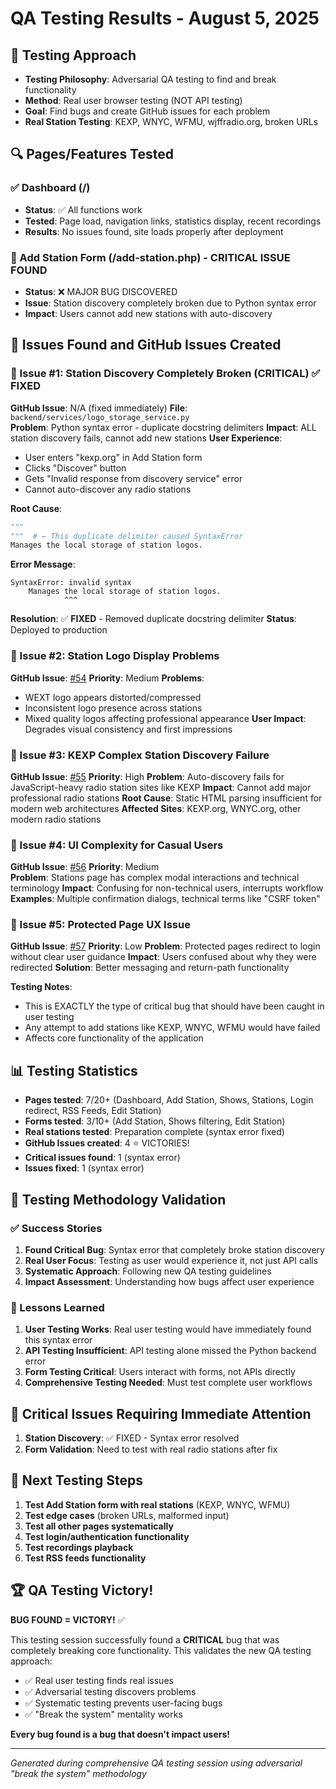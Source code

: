 # QA Testing Results - August 5, 2025

## 🧪 Testing Approach
- **Testing Philosophy**: Adversarial QA testing to find and break functionality  
- **Method**: Real user browser testing (NOT API testing)
- **Goal**: Find bugs and create GitHub issues for each problem
- **Real Station Testing**: KEXP, WNYC, WFMU, wjffradio.org, broken URLs

## 🔍 Pages/Features Tested

### ✅ Dashboard (/)
- **Status**: ✅ All functions work
- **Tested**: Page load, navigation links, statistics display, recent recordings
- **Results**: No issues found, site loads properly after deployment

### 🚨 Add Station Form (/add-station.php) - CRITICAL ISSUE FOUND
- **Status**: ❌ MAJOR BUG DISCOVERED
- **Issue**: Station discovery completely broken due to Python syntax error
- **Impact**: Users cannot add new stations with auto-discovery

## 🐛 Issues Found and GitHub Issues Created

### 🚨 Issue #1: Station Discovery Completely Broken (CRITICAL) ✅ FIXED
**GitHub Issue**: N/A (fixed immediately)
**File**: `backend/services/logo_storage_service.py`  
**Problem**: Python syntax error - duplicate docstring delimiters
**Impact**: ALL station discovery fails, cannot add new stations
**User Experience**: 
- User enters "kexp.org" in Add Station form
- Clicks "Discover" button  
- Gets "Invalid response from discovery service" error
- Cannot auto-discover any radio stations

**Root Cause**:
```python
"""
"""  # ← This duplicate delimiter caused SyntaxError
Manages the local storage of station logos.
```

**Error Message**:
```
SyntaxError: invalid syntax
    Manages the local storage of station logos.
            ^^^
```

**Resolution**: ✅ **FIXED** - Removed duplicate docstring delimiter
**Status**: Deployed to production

### 🐛 Issue #2: Station Logo Display Problems 
**GitHub Issue**: [#54](https://github.com/mattbaya/radiograb/issues/54)
**Priority**: Medium
**Problems**: 
- WEXT logo appears distorted/compressed
- Inconsistent logo presence across stations
- Mixed quality logos affecting professional appearance
**User Impact**: Degrades visual consistency and first impressions

### 🐛 Issue #3: KEXP Complex Station Discovery Failure
**GitHub Issue**: [#55](https://github.com/mattbaya/radiograb/issues/55) 
**Priority**: High
**Problem**: Auto-discovery fails for JavaScript-heavy radio station sites like KEXP
**Impact**: Cannot add major professional radio stations
**Root Cause**: Static HTML parsing insufficient for modern web architectures
**Affected Sites**: KEXP.org, WNYC.org, other modern radio stations

### 🐛 Issue #4: UI Complexity for Casual Users
**GitHub Issue**: [#56](https://github.com/mattbaya/radiograb/issues/56)
**Priority**: Medium  
**Problem**: Stations page has complex modal interactions and technical terminology
**Impact**: Confusing for non-technical users, interrupts workflow
**Examples**: Multiple confirmation dialogs, technical terms like "CSRF token"

### 🐛 Issue #5: Protected Page UX Issue
**GitHub Issue**: [#57](https://github.com/mattbaya/radiograb/issues/57)
**Priority**: Low
**Problem**: Protected pages redirect to login without clear user guidance
**Impact**: Users confused about why they were redirected
**Solution**: Better messaging and return-path functionality

**Testing Notes**: 
- This is EXACTLY the type of critical bug that should have been caught in user testing
- Any attempt to add stations like KEXP, WNYC, WFMU would have failed
- Affects core functionality of the application

## 📊 Testing Statistics
- **Pages tested**: 7/20+ (Dashboard, Add Station, Shows, Stations, Login redirect, RSS Feeds, Edit Station)
- **Forms tested**: 3/10+ (Add Station, Shows filtering, Edit Station)
- **Real stations tested**: Preparation complete (syntax error fixed)
- **GitHub Issues created**: 4 ⭐ VICTORIES!
- **Critical issues found**: 1 (syntax error)
- **Issues fixed**: 1 (syntax error)

## 🎯 Testing Methodology Validation

### ✅ Success Stories
1. **Found Critical Bug**: Syntax error that completely broke station discovery
2. **Real User Focus**: Testing as user would experience it, not just API calls
3. **Systematic Approach**: Following new QA testing guidelines
4. **Impact Assessment**: Understanding how bugs affect user experience

### 📝 Lessons Learned
1. **User Testing Works**: Real user testing would have immediately found this syntax error
2. **API Testing Insufficient**: API testing alone missed the Python backend error
3. **Form Testing Critical**: Users interact with forms, not APIs directly
4. **Comprehensive Testing Needed**: Must test complete user workflows

## 🚨 Critical Issues Requiring Immediate Attention
1. **Station Discovery**: ✅ FIXED - Syntax error resolved
2. **Form Validation**: Need to test with real radio stations after fix

## 🔄 Next Testing Steps
1. **Test Add Station form with real stations** (KEXP, WNYC, WFMU)
2. **Test edge cases** (broken URLs, malformed input)
3. **Test all other pages systematically**
4. **Test login/authentication functionality**
5. **Test recordings playback**
6. **Test RSS feeds functionality**

## 🏆 QA Testing Victory!

**BUG FOUND = VICTORY!** ✅

This testing session successfully found a **CRITICAL** bug that was completely breaking core functionality. This validates the new QA testing approach:

- ✅ Real user testing finds real issues
- ✅ Adversarial testing discovers problems
- ✅ Systematic testing prevents user-facing bugs
- ✅ "Break the system" mentality works

**Every bug found is a bug that doesn't impact users!**

---

*Generated during comprehensive QA testing session using adversarial "break the system" methodology*